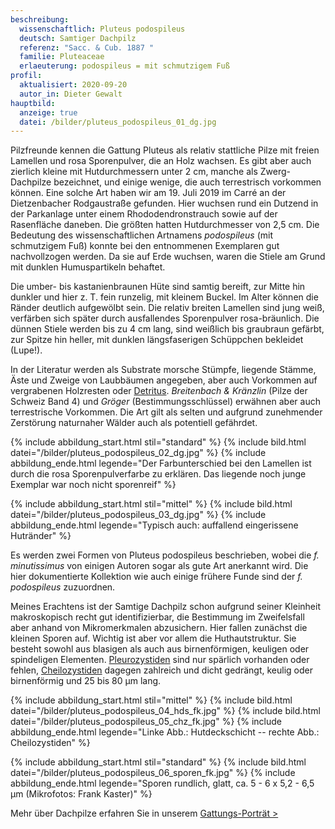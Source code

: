 ```yaml
---
beschreibung:
  wissenschaftlich: Pluteus podospileus
  deutsch: Samtiger Dachpilz
  referenz: "Sacc. & Cub. 1887 "
  familie: Pluteaceae
  erlaeuterung: podospileus = mit schmutzigem Fuß
profil:
  aktualisiert: 2020-09-20
  autor_in: Dieter Gewalt
hauptbild:
  anzeige: true
  datei: /bilder/pluteus_podospileus_01_dg.jpg
---
```

Pilzfreunde kennen die Gattung Pluteus als relativ stattliche Pilze mit freien Lamellen und rosa Sporenpulver, die an Holz wachsen. Es gibt aber auch zierlich kleine mit Hutdurchmessern unter 2 cm, manche als Zwerg-Dachpilze bezeichnet, und einige wenige, die auch terrestrisch vorkommen können. Eine solche Art haben wir am 19. Juli 2019 im Carré an der Dietzenbacher Rodgaustraße gefunden. Hier wuchsen rund ein Dutzend in der Parkanlage unter einem Rhododendronstrauch sowie auf der Rasenfläche daneben. Die größten hatten Hutdurchmesser von 2,5 cm. Die Bedeutung des wissenschaftlichen Artnamens *podospileus* (mit schmutzigem Fuß) konnte bei den entnommenen Exemplaren gut nachvollzogen werden. Da sie auf Erde wuchsen, waren die Stiele am Grund mit dunklen Humuspartikeln behaftet.

Die umber- bis kastanienbraunen Hüte sind samtig bereift, zur Mitte hin dunkler und hier z. T. fein runzelig, mit kleinem Buckel. Im Alter können die Ränder deutlich aufgewölbt sein. Die relativ breiten Lamellen sind jung weiß, verfärben sich später durch ausfallendes Sporenpulver rosa-bräunlich. Die dünnen Stiele werden bis zu 4 cm lang, sind weißlich bis graubraun gefärbt, zur Spitze hin heller, mit dunklen längsfaserigen Schüppchen bekleidet (Lupe!). 

In der Literatur werden als Substrate morsche Stümpfe, liegende Stämme, Äste und Zweige von Laubbäumen angegeben, aber auch Vorkommen auf vergrabenen Holzresten oder [Detritus](Detritus "Glossar"). *Breitenbach & Kränzlin* (Pilze der Schweiz Band 4) und *Gröger* (Bestimmungsschlüssel) erwähnen aber auch terrestrische Vorkommen. Die Art gilt als selten und aufgrund zunehmender Zerstörung naturnaher Wälder auch als potentiell gefährdet.

{% include abbildung_start.html stil="standard" %}
{% include bild.html datei="/bilder/pluteus_podospileus_02_dg.jpg" %}
{% include abbildung_ende.html legende="Der Farbunterschied bei den Lamellen ist durch die rosa Sporenpulverfarbe zu erklären. Das liegende noch junge Exemplar war noch nicht sporenreif" %}

{% include abbildung_start.html stil="mittel" %}
{% include bild.html datei="/bilder/pluteus_podospileus_03_dg.jpg" %}
{% include abbildung_ende.html legende="Typisch auch: auffallend eingerissene Hutränder" %}

Es werden zwei Formen von Pluteus podospileus beschrieben, wobei die *f. minutissimus* von einigen Autoren sogar als gute Art anerkannt wird. Die hier dokumentierte Kollektion wie auch einige frühere Funde sind der *f. podospileus* zuzuordnen.

Meines Erachtens ist der Samtige Dachpilz schon aufgrund seiner Kleinheit makroskopisch recht gut identifizierbar, die Bestimmung im Zweifelsfall aber anhand von Mikromerkmalen abzusichern. Hier fallen zunächst die kleinen Sporen auf. Wichtig ist aber vor allem die Huthautstruktur. Sie besteht sowohl aus blasigen als auch aus birnenförmigen, keuligen oder spindeligen Elementen. [Pleurozystiden](Pleurozystiden "Glossar") sind nur spärlich vorhanden oder fehlen, [Cheilozystiden](Cheilozystiden "Glossar") dagegen zahlreich und dicht gedrängt, keulig oder birnenförmig und 25 bis 80 µm lang.

{% include abbildung_start.html stil="mittel" %}
{% include bild.html datei="/bilder/pluteus_podospileus_04_hds_fk.jpg" %}
{% include bild.html datei="/bilder/pluteus_podospileus_05_chz_fk.jpg" %}
{% include abbildung_ende.html legende="Linke Abb.: Hutdeckschicht -- rechte Abb.: Cheilozystiden" %}

{% include abbildung_start.html stil="standard" %}
{% include bild.html datei="/bilder/pluteus_podospileus_06_sporen_fk.jpg" %}
{% include abbildung_ende.html legende="Sporen rundlich, glatt, ca. 5 - 6 x 5,2 - 6,5 µm      (Mikrofotos: Frank Kaster)" %}

Mehr über Dachpilze erfahren Sie in unserem [Gattungs-Porträt >](/verwandt/dachpilze-pluteus)